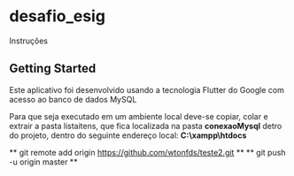 # desafio_esig

Instruções

## Getting Started
 Este aplicativo foi desenvolvido usando a tecnologia Flutter do Google com acesso ao banco de dados MySQL
 
 Para que seja executado em um ambiente local deve-se copiar, colar e extrair a pasta listaitens, que fica localizada na pasta **conexaoMysql** detro do projeto, dentro do seguinte endereço local:
 **C:\xampp\htdocs** 
 
 
 ** git remote add origin https://github.com/wtonfds/teste2.git **
 ** git push -u origin master **

